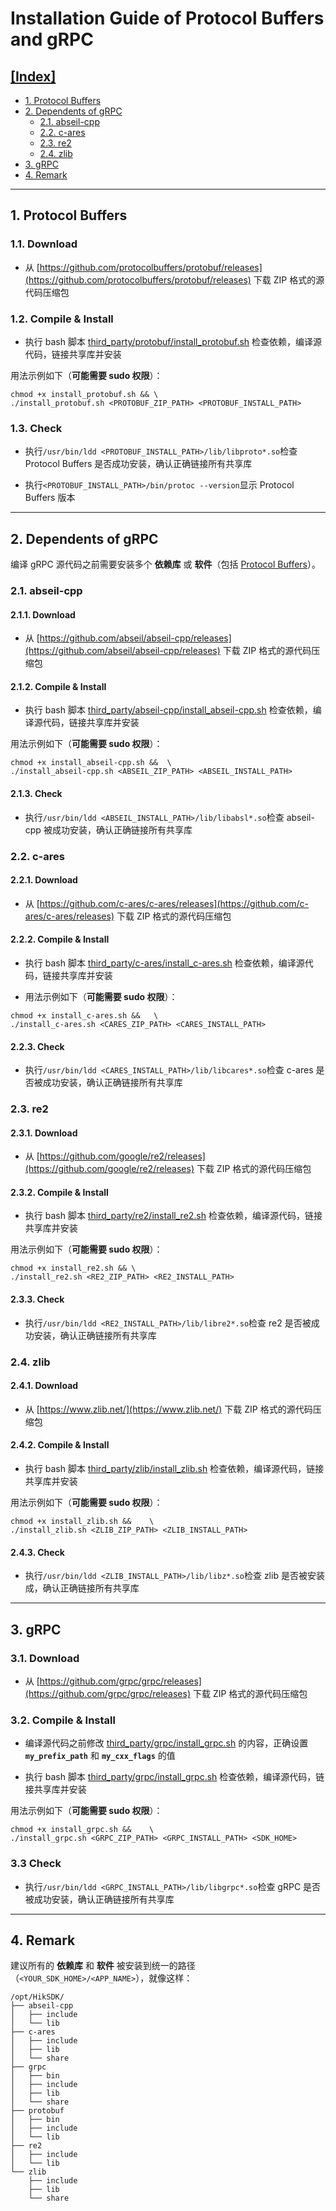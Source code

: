 # Installation Guide of Protocol Buffers and gRPC

## [[Index]](#installation-guide-of-protocol-buffers-and-grpc)

- [1. Protocol Buffers](#1-protocol-buffers)
- [2. Dependents of gRPC](#2-dependents-of-grpc)
    - [2.1. abseil-cpp](#21-abseil-cpp)
    - [2.2. c-ares](#22-c-ares)
    - [2.3. re2](#23-re2)
    - [2.4. zlib](#24-zlib)
- [3. gRPC](#3-grpc)
- [4. Remark](#4-remark)

---

## 1. Protocol Buffers

### 1.1. Download

- 从 [https://github.com/protocolbuffers/protobuf/releases](https://github.com/protocolbuffers/protobuf/releases) 下载 ZIP 格式的源代码压缩包

### 1.2. Compile & Install

- 执行 bash 脚本 [third_party/protobuf/install_protobuf.sh](../third_party/protobuf/install_protobuf.sh) 检查依赖，编译源代码，链接共享库并安装

用法示例如下（**可能需要 sudo 权限**）：

```shell
chmod +x install_protobuf.sh && \
./install_protobuf.sh <PROTOBUF_ZIP_PATH> <PROTOBUF_INSTALL_PATH>
```

### 1.3. Check

- 执行`/usr/bin/ldd <PROTOBUF_INSTALL_PATH>/lib/libproto*.so`检查 Protocol Buffers 是否成功安装，确认正确链接所有共享库

- 执行`<PROTOBUF_INSTALL_PATH>/bin/protoc --version`显示 Protocol Buffers 版本

---

## 2. Dependents of gRPC

编译 gRPC 源代码之前需要安装多个 **依赖库** 或 **软件**（包括 [Protocol Buffers](#1-protocol-buffers)）。

### 2.1. abseil-cpp

#### 2.1.1. Download

- 从 [https://github.com/abseil/abseil-cpp/releases](https://github.com/abseil/abseil-cpp/releases) 下载 ZIP 格式的源代码压缩包

#### 2.1.2. Compile & Install

- 执行 bash 脚本 [third_party/abseil-cpp/install_abseil-cpp.sh](../third_party/abseil-cpp/install_abseil-cpp.sh) 检查依赖，编译源代码，链接共享库并安装

用法示例如下（**可能需要 sudo 权限**）：

```shell
chmod +x install_abseil-cpp.sh &&  \
./install_abseil-cpp.sh <ABSEIL_ZIP_PATH> <ABSEIL_INSTALL_PATH>
```

#### 2.1.3. Check

- 执行`/usr/bin/ldd <ABSEIL_INSTALL_PATH>/lib/libabsl*.so`检查 abseil-cpp 被成功安装，确认正确链接所有共享库

### 2.2. c-ares

#### 2.2.1. Download

- 从 [https://github.com/c-ares/c-ares/releases](https://github.com/c-ares/c-ares/releases) 下载 ZIP 格式的源代码压缩包

#### 2.2.2. Compile & Install
 
- 执行 bash 脚本 [third_party/c-ares/install_c-ares.sh](../third_party/c-ares/install_c-ares.sh) 检查依赖，编译源代码，链接共享库并安装
 
- 用法示例如下（**可能需要 sudo 权限**）：

```shell
chmod +x install_c-ares.sh &&   \
./install_c-ares.sh <CARES_ZIP_PATH> <CARES_INSTALL_PATH>
```

#### 2.2.3. Check

- 执行`/usr/bin/ldd <CARES_INSTALL_PATH>/lib/libcares*.so`检查 c-ares 是否被成功安装，确认正确链接所有共享库

### 2.3. re2

#### 2.3.1. Download

- 从 [https://github.com/google/re2/releases](https://github.com/google/re2/releases) 下载 ZIP 格式的源代码压缩包

#### 2.3.2. Compile & Install

- 执行 bash 脚本 [third_party/re2/install_re2.sh](../third_party/re2/install_re2.sh) 检查依赖，编译源代码，链接共享库并安装

用法示例如下（**可能需要 sudo 权限**）：

```shell
chmod +x install_re2.sh && \
./install_re2.sh <RE2_ZIP_PATH> <RE2_INSTALL_PATH>
```

#### 2.3.3. Check

- 执行`/usr/bin/ldd <RE2_INSTALL_PATH>/lib/libre2*.so`检查 re2 是否被成功安装，确认正确链接所有共享库

### 2.4. zlib

#### 2.4.1. Download

- 从 [https://www.zlib.net/](https://www.zlib.net/) 下载 ZIP 格式的源代码压缩包

#### 2.4.2. Compile & Install

- 执行 bash 脚本 [third_party/zlib/install_zlib.sh](../third_party/zlib/install_zlib.sh) 检查依赖，编译源代码，链接共享库并安装

用法示例如下（**可能需要 sudo 权限**）：

```shell
chmod +x install_zlib.sh &&    \
./install_zlib.sh <ZLIB_ZIP_PATH> <ZLIB_INSTALL_PATH>
```

#### 2.4.3. Check

- 执行`/usr/bin/ldd <ZLIB_INSTALL_PATH>/lib/libz*.so`检查 zlib 是否被安装成，确认正确链接所有共享库

---

## 3. gRPC

### 3.1. Download

- 从 [https://github.com/grpc/grpc/releases](https://github.com/grpc/grpc/releases) 下载 ZIP 格式的源代码压缩包

### 3.2. Compile & Install

- 编译源代码之前修改 [third_party/grpc/install_grpc.sh](../third_party/grpc/install_grpc.sh) 的内容，正确设置 **`my_prefix_path`** 和 **`my_cxx_flags`** 的值

- 执行 bash 脚本 [third_party/grpc/install_grpc.sh](../third_party/grpc/install_grpc.sh) 检查依赖，编译源代码，链接共享库并安装

用法示例如下（**可能需要 sudo 权限**）：

```shell
chmod +x install_grpc.sh &&    \
./install_grpc.sh <GRPC_ZIP_PATH> <GRPC_INSTALL_PATH> <SDK_HOME>
```

### 3.3 Check

- 执行`/usr/bin/ldd <GRPC_INSTALL_PATH>/lib/libgrpc*.so`检查 gRPC 是否被成功安装，确认正确链接所有共享库

---

## 4. Remark

建议所有的 **依赖库** 和 **软件** 被安装到统一的路径（`<YOUR_SDK_HOME>/<APP_NAME>`），就像这样：

```shell
/opt/HikSDK/
├── abseil-cpp
│   ├── include
│   └── lib
├── c-ares
│   ├── include
│   ├── lib
│   └── share
├── grpc
│   ├── bin
│   ├── include
│   ├── lib
│   └── share
├── protobuf
│   ├── bin
│   ├── include
│   └── lib
├── re2
│   ├── include
│   └── lib
└── zlib
    ├── include
    ├── lib
    └── share
```
